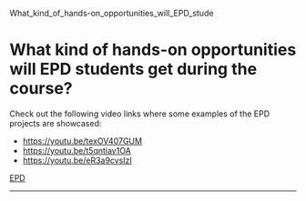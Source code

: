 What_kind_of_hands-on_opportunities_will_EPD_stude



What kind of hands-on opportunities will EPD students get during the course?
============================================================================

Check out the following video links where some examples of the EPD projects are showcased:

* <https://youtu.be/texOV407GUM>
* <https://youtu.be/t5qntiav1OA>
* <https://youtu.be/eR3a9cvsIzI>

[EPD](https://www.sutd.edu.sg/epd/tag/epd/)

---

